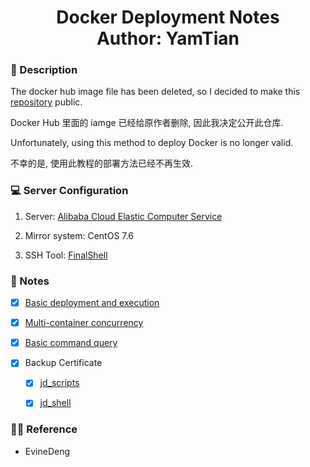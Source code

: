 <h1 align="center">
  Docker Deployment Notes
  <br>
  Author: YamTian
</h1>

### 📜 Description

The docker hub image file has been deleted, so I decided to make this [repository](https://github.com/YamTian/Notes) public.

Docker Hub 里面的 iamge 已经给原作者删除, 因此我决定公开此仓库.

Unfortunately, using this method to deploy Docker is no longer valid.

不幸的是, 使用此教程的部署方法已经不再生效.

### 💻 Server Configuration

1. Server: [Alibaba Cloud Elastic Computer Service](https://www.aliyun.com/product/swas)

2. Mirror system: CentOS 7.6

3. SSH Tool: [FinalShell](http://www.hostbuf.com/t/988.html)

### 📔 Notes

- [x] [Basic deployment and execution](https://github.com/YamTian/Notes/blob/master/JD-v3/DockerOne.md)

- [x] [Multi-container concurrency](https://github.com/YamTian/Notes/blob/master/JD-v3/DockerTwo.md)

- [x] [Basic command query](https://github.com/YamTian/Notes/blob/master/JD-v3/Command.md)

- [x] Backup Certificate

  - [x] [jd_scripts](https://github.com/YamTian/Notes/blob/master/JD-v3/id_rsa/jd_scripts)

  - [x] [jd_shell](https://github.com/YamTian/Notes/blob/master/JD-v3/id_rsa/jd_shell)

### 👨‍💻 Reference

- EvineDeng
